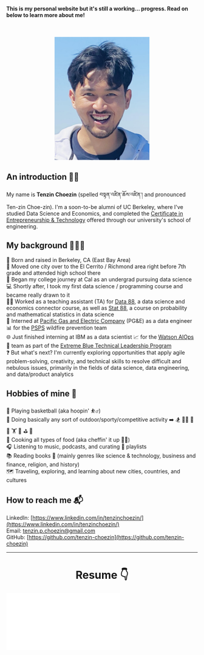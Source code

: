 #### This is my personal website but it's still a working... progress. Read on below to learn more about me!
<br/>

<p align="center">
  <img src="pfp.png" width="250"/>
</p>

## An introduction 🤝🏼
My name is **Tenzin Choezin** (spelled བསྟན་འཛིན་ཆོས་འཛིན་། and pronounced Ten-zin Choe-zin). I'm a soon-to-be alumni of UC Berkeley, where I've studied Data Science and Economics, and completed the [Certificate in Entrepreneurship & Technology](https://scet.berkeley.edu/students/certificate-in-entrepreneurship-and-technology/) offered through our university's school of engineering.   


## My background 💁🏻‍♂️
🌁 Born and raised in Berkeley, CA (East Bay Area)  
🧳 Moved one city over to the El Cerrito / Richmond area right before 7th grade and attended high school there    
🐻 Began my college journey at Cal as an undergrad pursuing data science   
💻 Shortly after, I took my first data science / programming course and became really drawn to it     
🧑‍🏫 Worked as a teaching assistant (TA) for [Data 88](https://data-88e.github.io/fa20/), a data science and economics connector course, as well as [Stat 88](http://stat88.org/), a course on probability and mathematical statistics in data science      
🔋 Interned at [Pacific Gas and Electric Company](https://www.pge.com/) (PG&E) as a data engineer 📊 for the [PSPS](https://www.pge.com/en_US/residential/outages/public-safety-power-shuttoff/learn-about-psps.page) wildfire prevention team     
🌐 Just finished interning at IBM as a data scientist 📈 for the [Watson AIOps](https://www.ibm.com/cloud/cloud-pak-for-watson-aiops) 🤖 team as part of the [Extreme Blue Technical Leadership Program](https://www.ibm.com/employment/extremeblue/)  
❓ But what's next? I'm currently exploring opportunities that apply agile problem-solving, creativity, and technical skills to resolve difficult and nebulous issues, primarily in the fields of data science, data engineering, and data/product analytics     


## Hobbies of mine 🙈
🏀 Playing basketball (aka hoopin' ⛹️‍♂️)  
🎽 Doing basically any sort of outdoor/sporty/competitive activity ➡️ 🏂 🏊‍♂️ 🏓 🚴 🏋️ 🚣‍ ⛳ 🎱        
🍳 Cooking all types of food (aka cheffin' it up 👨‍🍳)    
🎧 Listening to music, podcasts, and curating 🔀 playlists      
📚 Reading books 🔖 (mainly genres like science & technology, business and finance, religion, and history)          
🗺️ Traveling, exploring, and learning about new cities, countries, and cultures     


## How to reach me 📬
LinkedIn: [https://www.linkedin.com/in/tenzinchoezin/](https://www.linkedin.com/in/tenzinchoezin/)      
Email: [tenzin.p.choezin@gmail.com](tenzin.p.choezin@gmail.com)  
GitHub: [https://github.com/tenzin-choezin](https://github.com/tenzin-choezin)


-------------------
<h1 align="center">Resume 👇</h1>

![](TenzinChoezin_Resume.pdf)
